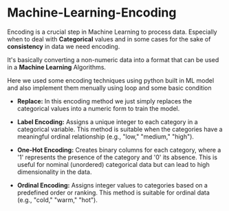 # Machine-Learning-Encoding
Encoding is a crucial step in Machine Learning to process data. Especially when to deal with **Categorical** values and in some cases for the sake of **consistency** in data we need encoding.

It's basically converting a non-numeric data into a format that can be used in a **Machine Learning** Algorithms.

Here we used some encoding techniques using python built in ML model and also implement them menually using loop and some basic condition  
- **Replace:** In this encoding method we just simply replaces the categorical values into a numeric form to train the model.
- **Label Encoding:** Assigns a unique integer to each category in a categorical variable. This method is suitable when the categories have a meaningful ordinal relationship (e.g., "low," "medium," "high").  

- **One-Hot Encoding:** Creates binary columns for each category, where a '1' represents the presence of the category and '0' its absence. This is useful for nominal (unordered) categorical data but can lead to high dimensionality in the data.  
- **Ordinal Encoding:** Assigns integer values to categories based on a predefined order or ranking. This method is suitable for ordinal data (e.g., "cold," "warm," "hot").


